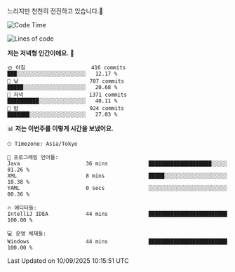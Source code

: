 느리지만 천천히 전진하고 있습니다.🐢

<!--START_SECTION:waka-->
![Code Time](http://img.shields.io/badge/Code%20Time-1%2C664%20hrs%2041%20mins-blue)

![Lines of code](https://img.shields.io/badge/%EC%A0%80%EB%8A%94%20%EC%97%AC%ED%83%9C%EA%B9%8C%EC%A7%80%20-934.4%20thousand%20%EC%A4%84%EC%9D%98%20%EC%BD%94%EB%93%9C%EB%A5%BC%20%EC%9E%91%EC%84%B1%ED%96%88%EC%96%B4%EC%9A%94.-blue)

**저는 저녁형 인간이에요. 🦉** 

```text
🌞 아침                     416 commits         ███░░░░░░░░░░░░░░░░░░░░░░   12.17 % 
🌆 낮　                     707 commits         █████░░░░░░░░░░░░░░░░░░░░   20.68 % 
🌃 저녁                     1371 commits        ██████████░░░░░░░░░░░░░░░   40.11 % 
🌙 밤　                     924 commits         ███████░░░░░░░░░░░░░░░░░░   27.03 % 
```


📊 **저는 이번주를 이렇게 시간을 보냈어요.** 

```text
🕑︎ Timezone: Asia/Tokyo

💬 프로그래밍 언어들: 
Java                     36 mins             ████████████████████░░░░░   81.26 % 
XML                      8 mins              █████░░░░░░░░░░░░░░░░░░░░   18.38 % 
YAML                     0 secs              ░░░░░░░░░░░░░░░░░░░░░░░░░   00.36 % 

🔥 에디터들: 
IntelliJ IDEA            44 mins             █████████████████████████   100.00 % 

💻 운영 체제들: 
Windows                  44 mins             █████████████████████████   100.00 % 
```


 Last Updated on 10/09/2025 10:15:51 UTC
<!--END_SECTION:waka-->
